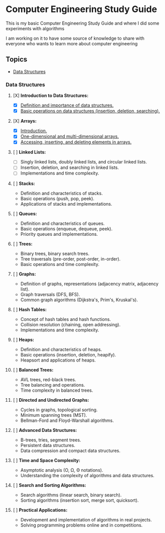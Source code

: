 # Computer Engineering Study Guide

This is my basic Computer Engineering Study Guide and where I did some experiments with algorithms

I am working on it to have some source of knowledge to share with everyone who wants to learn more about computer engineering

## Topics

- [Data Structures](#data-structures)

### Data Structures

1. [X] **Introduction to Data Structures:**
   - [x] [Definition and importance of data structures.](/studies/data-structures/1.introduction-to-data-structures/index.md)
   - [x] [Basic operations on data structures (insertion, deletion, searching).](/studies/data-structures/1.introduction-to-data-structures/index.md)

2. [X] **Arrays:**
   - [x] [Introduction.](/studies/data-structures/2.arrays/index.md#1-introduction)
   - [x] [One-dimensional and multi-dimensional arrays.](/studies/data-structures/2.arrays/index.md#2-one-dimensional-and-multi-dimensional-arrays)
   - [X] [Accessing, inserting, and deleting elements in arrays.](/studies/data-structures/2.arrays/index.md)

3. [ ] **Linked Lists:**
   - [ ] Singly linked lists, doubly linked lists, and circular linked lists.
   - [ ] Insertion, deletion, and searching in linked lists.
   - [ ] Implementations and time complexity.

4. [ ] **Stacks:**
   - Definition and characteristics of stacks.
   - Basic operations (push, pop, peek).
   - Applications of stacks and implementations.

5. [ ] **Queues:**
   - Definition and characteristics of queues.
   - Basic operations (enqueue, dequeue, peek).
   - Priority queues and implementations.

6. [ ] **Trees:**
   - Binary trees, binary search trees.
   - Tree traversals (pre-order, post-order, in-order).
   - Basic operations and time complexity.

7. [ ] **Graphs:**
   - Definition of graphs, representations (adjacency matrix, adjacency list).
   - Graph traversals (DFS, BFS).
   - Common graph algorithms (Dijkstra's, Prim's, Kruskal's).

8. [ ] **Hash Tables:**
   - Concept of hash tables and hash functions.
   - Collision resolution (chaining, open addressing).
   - Implementations and time complexity.

9. [ ] **Heaps:**
   - Definition and characteristics of heaps.
   - Basic operations (insertion, deletion, heapify).
   - Heapsort and applications of heaps.

10. [ ] **Balanced Trees:**
    - AVL trees, red-black trees.
    - Tree balancing and operations.
    - Time complexity in balanced trees.

11. [ ] **Directed and Undirected Graphs:**
    - Cycles in graphs, topological sorting.
    - Minimum spanning trees (MST).
    - Bellman-Ford and Floyd-Warshall algorithms.

12. [ ] **Advanced Data Structures:**
    - B-trees, tries, segment trees.
    - Persistent data structures.
    - Data compression and compact data structures.

13. [ ] **Time and Space Complexity:**
    - Asymptotic analysis (O, Ω, Θ notations).
    - Understanding the complexity of algorithms and data structures.

14. [ ] **Search and Sorting Algorithms:**
    - Search algorithms (linear search, binary search).
    - Sorting algorithms (insertion sort, merge sort, quicksort).

15. [ ] **Practical Applications:**
    - Development and implementation of algorithms in real projects.
    - Solving programming problems online and in competitions.

